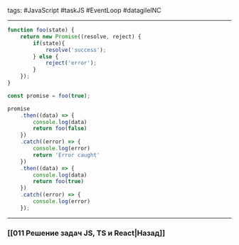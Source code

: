 tags: #JavaScript #taskJS #EventLoop #datagileINC 
___

```js
function foo(state) {
	return new Promise((resolve, reject) {
		if(state){
			resolve('success');
		} else {
			reject('error');
		}
	});
}

const promise = foo(true);

promise
	.then((data) => {
		console.log(data)
		return foo(false)
	})
	.catch((error) => {
		console.log(error)
		return 'Error caught'
	})
	.then((data) => {
		console.log(data)
		return foo(true)
	})
	.catch((error) => {
		console.log(error)
	});
```

___
### [[011 Решение задач JS, TS и React|Назад]]
